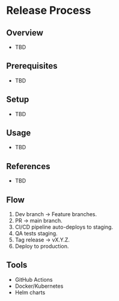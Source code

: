 # Release Process

## Overview
- TBD

## Prerequisites
- TBD

## Setup
- TBD

## Usage
- TBD

## References
- TBD


## Flow
1. Dev branch → Feature branches.
2. PR → main branch.
3. CI/CD pipeline auto-deploys to staging.
4. QA tests staging.
5. Tag release → vX.Y.Z.
6. Deploy to production.

## Tools
- GitHub Actions
- Docker/Kubernetes
- Helm charts
